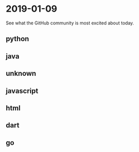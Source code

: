 # 2019-01-09
See what the GitHub community is most excited about today.

## python

## java

## unknown

## javascript

## html

## dart

## go
